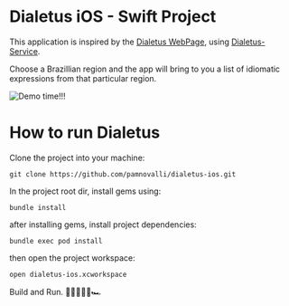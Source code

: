 # Dialetus iOS - Swift Project

This application is inspired by the [Dialetus WebPage](https://github.com/mvfsillva/dialetus), using [Dialetus-Service](https://github.com/mvfsillva/dialetus-service).


Choose a Brazillian region and the app will bring to you a list of idiomatic expressions from that particular region.

![Demo time!!!](dialetus.gif)

# How to run Dialetus

Clone the project into your machine:

`git clone https://github.com/pamnovalli/dialetus-ios.git`

In the project root dir, install gems using:

`bundle install`

after installing gems, install project dependencies:

`bundle exec pod install`

then open the project workspace:

`open dialetus-ios.xcworkspace`

Build and Run.
 🎉🇧🇷🎊🚀🏎



